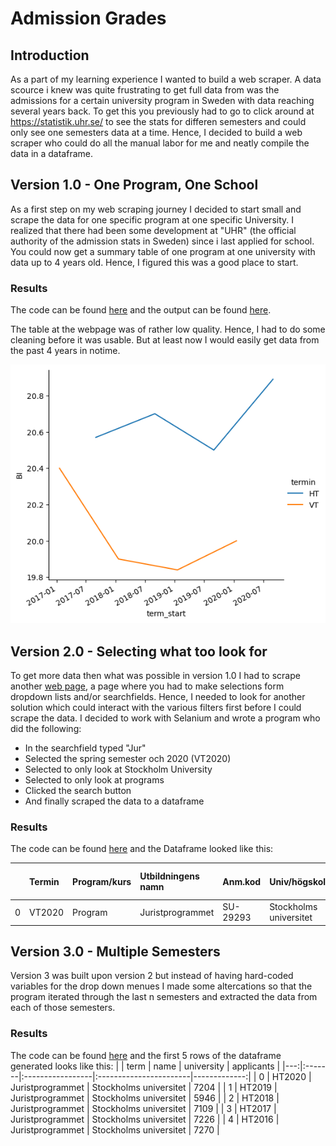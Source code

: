 # Admission Grades
## Introduction
As a part of my learning experience I wanted to build a web scraper. A data scource i knew was quite frustrating to get full data from was the admissions for a certain university program in Sweden with data reaching several years back. To get this you previously had to go to click around at https://statistik.uhr.se/ to see the stats for differen semesters and could only see one semesters data at a time. Hence, I decided to build a web scraper who could do all the manual labor for me and neatly compile the data in a dataframe.

## Version 1.0 - One Program, One School
As a first step on my web scraping journey I decided to start small and scrape the data for one specific program at one specific University. I realized that there had been some development at "UHR" (the official authority of the admission stats in Sweden) since i last applied for school. You could now get a summary table of one program at one university with data up to 4 years old. Hence, I figured this was a good place to start.

### Results
The code can be found [here](https://github.com/tlondahl/Admission_grades/blob/main/scraper.py) and the output can be found [here](https://github.com/tlondahl/Admission_grades/blob/main/Stockholms%2Buniversitet_Juristprogrammet.csv).

The table at the webpage was of rather low quality. Hence, I had to do some cleaning before it was usable. But at least now I would easily get data from the past 4 years in notime.

![Graph of admission grades](https://github.com/tlondahl/Admission_grades/blob/main/Stockholms%2Buniversitet-Juristprogrammet.png)

## Version 2.0 - Selecting what too look for
To get more data then what was possible in version 1.0 I had to scrape another [web page](https://statistik.uhr.se/), a page where you had to make selections form dropdown lists and/or searchfields. Hence, I needed to look for another solution which could interact with the various filters first before I could scrape the data. I decided to work with Selanium and wrote a program who did the following:
- In the searchfield typed "Jur"
- Selected the spring semester och 2020 (VT2020)
- Selected to only look at Stockholm University
- Selected to only look at programs
- Clicked the search button
- And finally scraped the data to a dataframe

### Results
The code can be found [here](https://github.com/tlondahl/Admission_grades/blob/main/scraper2.py) and the Dataframe looked like this:

|    | Termin   | Program/kurs   | Utbildningens namn   | Anm.kod   | Univ/högskola          |   Totalt antal sökande |   1:a handssökande |
|---:|:---------|:---------------|:---------------------|:----------|:-----------------------|-----------------------:|-------------------:|
|  0 | VT2020   | Program        | Juristprogrammet     | SU-29293  | Stockholms universitet |                   4283 |               1580 |

## Version 3.0 - Multiple Semesters
Version 3 was built upon version 2 but instead of having hard-coded variables for the drop down menues I made some altercations so that the program iterated through the last n semesters and extracted the data from each of those semesters.

### Results
The code can be found [here](https://github.com/tlondahl/Admission_grades/blob/main/scraper3.py) and the first 5 rows of the dataframe generated looks like this:
|    | term   | name             | university             |   applicants |
|---:|:-------|:-----------------|:-----------------------|-------------:|
|  0 | HT2020 | Juristprogrammet | Stockholms universitet |         7204 |
|  1 | HT2019 | Juristprogrammet | Stockholms universitet |         5946 |
|  2 | HT2018 | Juristprogrammet | Stockholms universitet |         7109 |
|  3 | HT2017 | Juristprogrammet | Stockholms universitet |         7226 |
|  4 | HT2016 | Juristprogrammet | Stockholms universitet |         7270 |
